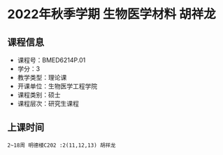 # 2022年秋季学期 生物医学材料 胡祥龙






## 课程信息

- 课程号：BMED6214P.01
- 学分：3
- 教学类型：理论课
- 开课单位：生物医学工程学院
- 课程类别：硕士
- 课程层次：研究生课程

## 上课时间

```
2~18周 明德楼C202 :2(11,12,13) 胡祥龙
```


